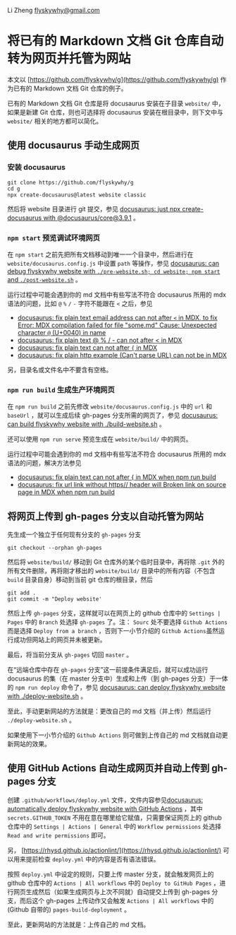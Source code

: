 Li Zheng flyskywhy@gmail.com

# 将已有的 Markdown 文档 Git 仓库自动转为网页并托管为网站
本文以 [https://github.com/flyskywhy/g](https://github.com/flyskywhy/g) 作为已有的 Markdown 文档 Git 仓库的例子。

已有的 Markdown 文档 Git 仓库是将 docusaurus 安装在子目录 `website/` 中，如果是新建 Git 仓库，则也可选择将 docusaurus 安装在根目录中，则下文中与 `website/` 相关的地方都可以简化。

## 使用 docusaurus 手动生成网页
### 安装 docusaurus
```
git clone https://github.com/flyskywhy/g
cd g
npx create-docusaurus@latest website classic
```
然后将 website 目录进行 git 提交，参见 [docusaurus: just npx create-docusaurus with @docusaurus/core@3.9.1](https://github.com/flyskywhy/g/commit/d47d2af3489d1900c068ba701e6889daae20eaf2) 。

### `npm start` 预览调试环境网页
在 `npm start` 之前先把所有文档移动到唯一一个目录中，然后进行在 `website/docusaurus.config.js` 中设置 `path` 等操作，参见 [docusaurus: can debug flyskywhy website with `./pre-website.sh; cd website; npm start` and `./post-website.sh`](https://github.com/flyskywhy/g/commit/c998c95ce89054a383e991002865c47be5da4dad) 。

运行过程中可能会遇到你的 md 文档中有些写法不符合 docusaurus 所用的 mdx 语法的问题，比如 `@` `%` `/` `-` 字符不能跟在 `<` 之后，参见

* [docusaurus: fix plain text email address can not after `<` in MDX, to fix Error: MDX compilation failed for file "some.md" Cause: Unexpected character `@` (U+0040) in name](https://github.com/flyskywhy/g/commit/c81bdce006571fe668fe9cc1039d883164c54618)
* [docusaurus: fix plain text @ % / - can not after < in MDX](https://github.com/flyskywhy/g/commit/30ba6a8b610cf56243edcc83e534a1f998160166)
* [docusaurus: fix plain text can not after `{` in MDX](https://github.com/flyskywhy/g/commit/9b448690027682bcd9f576ecd7f72189270bbd08)
* [docusaurus: fix plain http example (Can't parse URL) can not be in MDX](https://github.com/flyskywhy/g/commit/40b114a9c0bd7d1ae908a8fdd4d89f10be7963a9)

另，目录名或文件名中不要含有空格。

### `npm run build` 生成生产环境网页
在 `npm run build` 之前先修改 `website/docusaurus.config.js` 中的 `url` 和 `baseUrl` ，就可以生成后续 gh-pages 分支所需的网页了，参见 [docusaurus: can build flyskywhy website with ./build-website.sh](https://github.com/flyskywhy/g/commit/a5f73c754a122ecc43e0ce052cc41d4c24c71709) 。

还可以使用 `npm run serve` 预览生成在 `website/build/` 中的网页。

运行过程中可能会遇到你的 md 文档中有些写法不符合 docusaurus 所用的 mdx 语法的问题，解决方法参见

* [docusaurus: fix plain text can not after { in MDX when npm run build](https://github.com/flyskywhy/g/commit/9a274c682c1df6c7e1c9099b11096eaa11d59bce)
* [docusaurus: fix url link without https// header will Broken link on source page in MDX when npm run build](https://github.com/flyskywhy/g/commit/076351d2848ec0025e953c490b008f894304a99b)

## 将网页上传到 gh-pages 分支以自动托管为网站
先生成一个独立于任何现有分支的 `gh-pages` 分支
```
git checkout --orphan gh-pages
```
然后将 `website/build/` 移动到 Git 仓库外的某个临时目录中，再将除 `.git` 外的所有文件删除，再将刚才移出的 `website/build/` 目录中的所有内容（不包含 `build` 目录自身）移动到当前 git 仓库的根目录，然后
```
git add .
git commit -m "Deploy website'
```
然后上传 `gh-pages` 分支，这样就可以在网页上的 github 仓库中的 `Settings | Pages` 中的 `Branch` 处选择 `gh-pages` 了。注： `Sourc` 处不要选择 `Github Actions` 而是选择 `Deploy from a branch` ，否则下一小节介绍的 `Github Actions`虽然运行成功但网站上的网页并未被更新。

最后，将当前分支从 `gh-pages` 切回 `master` 。

在“远端仓库中存在 `gh-pages` 分支”这一前提条件满足后，就可以成功运行 docusaurus 的集（在 master 分支中）生成和上传（到 gh-pages 分支）于一体的 `npm run deploy` 命令了，参见 [docusaurus: can deploy flyskywhy website with ./deploy-website.sh](https://github.com/flyskywhy/g/commit/175190ef3720875dde82765bf0ca825dd858ae16) 。

至此，手动更新网站的方法就是：更改自己的 md 文档（并上传）然后运行 `./deploy-website.sh` 。

如果使用下一小节介绍的 `Github Actions` 则可做到上传自己的 md 文档就自动更新网站的效果。

## 使用 GitHub Actions 自动生成网页并自动上传到 gh-pages 分支
创建 `.github/workflows/deploy.yml` 文件，文件内容参见[docusaurus: automatically deploy flyskywhy website with GitHub Actions](https://github.com/flyskywhy/g/commit/15c63350b417e2e938b44ed0d3587a48d3517a09) ，其中 `secrets.GITHUB_TOKEN` 不用在意在哪里给它赋值，只需要保证网页上的 github 仓库中的 `Settings | Actions | General` 中的 `Workflow permissions` 处选择 `Read and write permissions` 即可。

另， [https://rhysd.github.io/actionlint/](https://rhysd.github.io/actionlint/) 可以用来提前检查 `deploy.yml` 中的内容是否有语法错误。

按照 `deploy.yml` 中设定的规则，只要上传 master 分支，就会触发网页上的 github 仓库中的 `Actions | All workflows` 中的 `Deploy to GitHub Pages` ，进行网页生成然后（如果生成网页与上次不同就）自动提交上传到 gh-pages 分支，而后这个 gh-pages 上传动作又会触发 `Actions | All workflows` 中的 (Github 自带的) `pages-build-deployment` 。

至此，更新网站的方法就是：上传自己的 md 文档。

